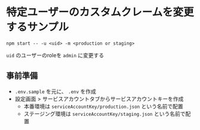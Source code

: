 # 特定ユーザーのカスタムクレームを変更するサンプル

```
npm start -- -u <uid> -m <production or staging>
```

`uid` のユーザーのroleを `admin` に変更する

## 事前準備

+ `.env.sample` を元に、 `.env` を作成
+ 設定画面 > サービスアカウントタブからサービスアカウントキーを作成
    + 本番環境は `serviceAccountKey/production.json` という名前で配置
    + ステージング環境は `serviceAccountKey/staging.json` という名前で配置
